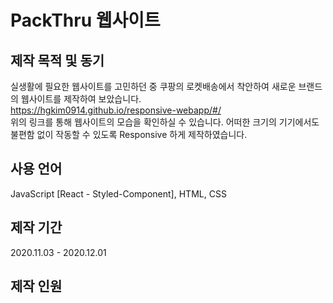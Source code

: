 # PackThru 웹사이트

## 제작 목적 및 동기
실생활에 필요한 웹사이트를 고민하던 중 쿠팡의 로켓배송에서 착안하여 새로운 브랜드의 웹사이트를 제작하여 보았습니다.  
https://hgkim0914.github.io/responsive-webapp/#/  
위의 링크를 통해 웹사이트의 모습을 확인하실 수 있습니다.
어떠한 크기의 기기에서도 불편함 없이 작동할 수 있도록 Responsive 하게 제작하였습니다.

## 사용 언어
JavaScript [React - Styled-Component], HTML, CSS

## 제작 기간
2020.11.03 - 2020.12.01

## 제작 인원
